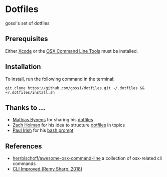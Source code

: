 # Dotfiles

gossi's set of dotfiles

## Prerequisites

Either [Xcode](https://developer.apple.com/xcode/) or the [OSX Command Line Tools](https://developer.apple.com/downloads/index.action) must be installed.

## Installation

To install, run the following command in the terminal:

```
git clone https://github.com/gossi/dotfiles.git ~/.dotfiles && ~/.dotfiles/install.sh
```

## Thanks to …
* [Mathias Bynens](https://github.com/mathiasbynens) for sharing his [dotfiles](https://github.com/mathiasbynens/dotfiles)
* [Zach Holman](http://github.com/holman) for his idea to structure [dotfiles](https://github.com/holman/dotfiles) in topics
* [Paul Irish](http://github.com/paulirish) for his [bash prompt](https://github.com/paulirish/dotfiles)

## References
* [herrbischoff/awesome-osx-command-line](https://github.com/herrbischoff/awesome-osx-command-line) a collection of osx-related cli commands
* [CLI Improved (Remy Sharp, 2018)](https://remysharp.com/2018/08/23/cli-improved)

